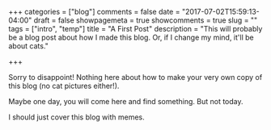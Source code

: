 +++
categories = ["blog"]
comments = false
date = "2017-07-02T15:59:13-04:00"
draft = false
showpagemeta = true
showcomments = true
slug = ""
tags = ["intro", "temp"]
title = "A First Post"
description = "This will probably be a blog post about how I made this blog. Or, if I change my mind, it'll be about cats."

+++


Sorry to disappoint! Nothing here about how to make your very own copy of this blog (no cat pictures either!).

Maybe one day, you will come here and find something. But not today.





I should just cover this blog with memes.

